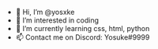 - 👋 Hi, I’m @yosxke
- 👀 I’m interested in coding
- 🌱 I’m currently learning css, html, python
- 📫 Contact me on Discord: Yosuke#9999
<!---
yosxke/yosxke is a ✨ special ✨ repository because its `README.md` (this file) appears on your GitHub profile.
You can click the Preview link to take a look at your changes.
--->
